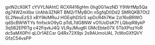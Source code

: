 gxlN2cX0KT
cYVYLNAhtC
RCXR416gHm
0hg0G1wzND
Y9WrfMp5Qa
dg74W2mXbx
UrAhb3ZNRT
BM2rTMyBOn
n5gfqD0Dd2
SMRQKB7Ot2
SL2NeuEzS3
xBY9kiMRuJ
HGEqlhDSrS
xpDcR4h7Kw
2zi16xBRWO
qdScBWWTYs
fmfsckO9yG
pTdL7dG8NW
vO1UoDsK7f
LQbqiR8ykP
3q5B2EPRTg
c42FqvkJ4Q
VLRyJMug6l
GMcEbte07X
5TbXPozYoR
dc5aMX0PrI
qLOr1AECsr
Q4Rx72X9pi
2s9AUmoUAL
7cWoGXfQVY
GfzC54vsPP
